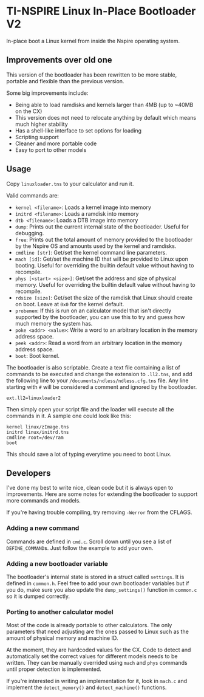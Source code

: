 # TI-NSPIRE Linux In-Place Bootloader V2

In-place boot a Linux kernel from inside the Nspire operating system.

## Improvements over old one

This version of the bootloader has been rewritten to be more stable, portable and flexible than the previous version.

Some big improvements include:

 * Being able to load ramdisks and kernels larger than 4MB (up to ~40MB on the CX)
 * This version does not need to relocate anything by default which means much higher stability
 * Has a shell-like interface to set options for loading
 * Scripting support
 * Cleaner and more portable code
 * Easy to port to other models

## Usage

Copy ```linuxloader.tns``` to your calculator and run it.

Valid commands are:

 * ```kernel <filename>```: Loads a kernel image into memory
 * ```initrd <filename>```: Loads a ramdisk into memory
 * ```dtb <filename>```: Loads a DTB image into memory
 * ```dump```: Prints out the current internal state of the bootloader. Useful for debugging.
 * ```free```: Prints out the total amount of memory provided to the bootloader by the Nspire OS and amounts used by the kernel and ramdisks.
 * ```cmdline [str]```: Get/set the kernel command line parameters.
 * ```mach [id]```: Get/set the machine ID that will be provided to Linux upon booting. Useful for overriding the builtin default value without having to recompile.
 * ```phys [<start> <size>]```: Get/set the address and size of physical memory. Useful for overriding the builtin default value without having to recompile.
 * ```rdsize [size]```: Get/set the size of the ramdisk that Linux should create on boot. Leave at ```0x0``` for the kernel default.
 * ```probemem```: If this is run on an calculator model that isn't directly supported by the bootloader, you can use this to try and guess how much memory the system has.
 * ```poke <addr> <value>```: Write a word to an arbitrary location in the memory address space.
 * ```peek <addr>```: Read a word from an arbitrary location in the memory address space.
 * ```boot```: Boot kernel.

The bootloader is also scriptable. Create a text file containing a list of commands to be executed and change the extension to ```.ll2.tns```, and add the following line to your ```/documents/ndless/ndless.cfg.tns``` file. Any line starting with ```#``` will be considered a comment and ignored by the bootloader.

    ext.ll2=linuxloader2

Then simply open your script file and the loader will execute all the commands in it. A sample one could look like this:

    kernel linux/zImage.tns
    initrd linux/initrd.tns
    cmdline root=/dev/ram
    boot

This should save a lot of typing everytime you need to boot Linux.

## Developers

I've done my best to write nice, clean code but it is always open to improvements. Here are some notes for extending the bootloader to support more commands and models.

If you're having trouble compiling, try removing ```-Werror``` from the CFLAGS.

### Adding a new command

Commands are defined in ```cmd.c```. Scroll down until you see a list of ```DEFINE_COMMAND```s. Just follow the example to add your own.

### Adding a new bootloader variable

The bootloader's internal state is stored in a struct called ```settings```. It is defined in ```common.h```. Feel free to add your own bootloader variables but if you do, make sure you also update the ```dump_settings()``` function in ```common.c``` so it is dumped correctly.

### Porting to another calculator model

Most of the code is already portable to other calculators. The only parameters that need adjusting are the ones passed to Linux such as the amount of physical memory and machine ID.

At the moment, they are hardcoded values for the CX. Code to detect and automatically set the correct values for different models needs to be written. They can be manually overrided using ```mach``` and ```phys``` commands until proper detection is implemented.

If you're interested in writing an implementation for it, look in ```mach.c``` and implement the ```detect_memory()``` and ```detect_machine()``` functions.
